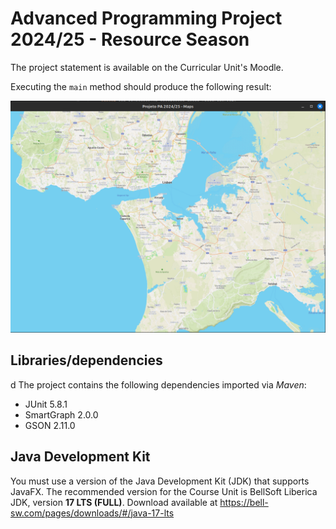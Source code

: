# Advanced Programming Project 2024/25 - Resource Season

The project statement is available on the Curricular Unit's Moodle.

Executing the `main` method should produce the following result:

![Figure 1](images/example.png)

## Libraries/dependencies
d
The project contains the following dependencies imported via _Maven_:

- JUnit 5.8.1
- SmartGraph 2.0.0
- GSON 2.11.0

## Java Development Kit

You must use a version of the Java Development Kit (JDK) that supports JavaFX. The recommended version for the Course Unit is BellSoft Liberica JDK, version **17 LTS (FULL)**. Download available at https://bell-sw.com/pages/downloads/#/java-17-lts